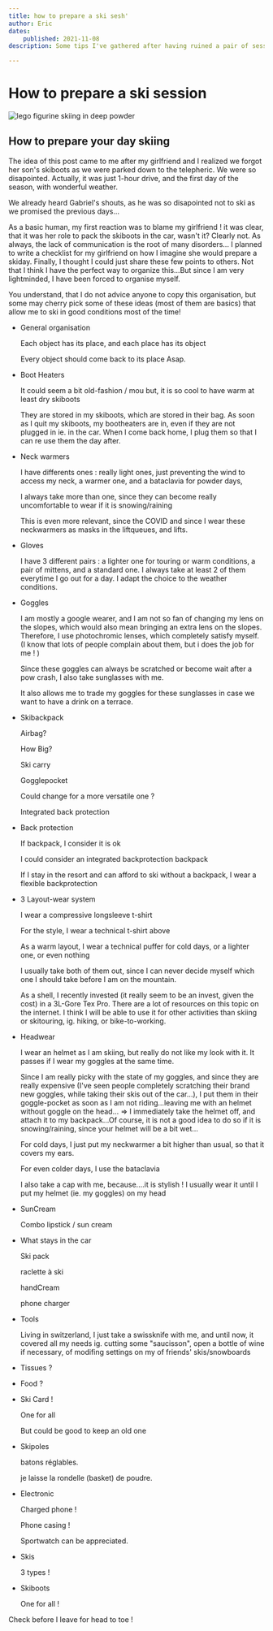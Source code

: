 ```yaml
---
title: how to prepare a ski sesh'
author: Eric
dates:
    published: 2021-11-08
description: Some tips I've gathered after having ruined a pair of sessions !

---
```


# How to prepare a ski session

![lego figurine skiing in deep powder](/ski-lego.jpg)

## How to prepare your day skiing

The idea of this post came to me after my girlfriend and I realized we forgot her son's skiboots as we were parked down to the telepheric. We were so disapointed. Actually, it was just 1-hour drive, and the first day of the season, with wonderful weather.

We already heard Gabriel's shouts, as he was so disapointed not to ski as we promised the previous days...

As a basic human, my first reaction was to blame my girlfriend ! it was clear, that it was her role to pack the skiboots in the car, wasn't it? Clearly not. As always, the lack of communication is the root of many disorders... I planned to write a checklist for my girlfriend on how I imagine she would prepare a skiday. Finally, I thought I could just share these few points to others. Not that I think I have the perfect way to organize this...But since I am very lightminded, I have been forced to organise myself.

You understand, that I do not advice anyone to copy this organisation, but some may cherry pick some of these ideas (most of them are basics) that allow me to ski in good conditions most of the time!



- General organisation

    Each object has its place, and each place has its object

    Every object should come back to its place Asap.

- Boot Heaters

    It could seem a bit old-fashion / mou but, it is so cool to have warm at least dry skiboots

    They are stored in my skiboots, which are stored in their bag. As soon as I quit my skiboots, my bootheaters are in, even if they are not plugged in ie. in the car. When I come back home, I plug them so that I can re use them the day after.


- Neck warmers

    I have differents ones : really light ones, just preventing the wind to access my neck, a warmer one, and a bataclavia for powder days,

    I always take more than one, since they can become really uncomfortable to wear if it is snowing/raining

    This is even more relevant, since the COVID and since I wear these neckwarmers as masks in the liftqueues, and lifts.

- Gloves

    I have 3 different pairs : a lighter one for touring or warm conditions, a pair of mittens, and a standard one.
    I always take at least 2 of them everytime I go out for a day. I adapt the choice to the weather conditions.

- Goggles

    I am mostly a google wearer, and I am not so fan of changing my lens on the slopes, which would also mean bringing an extra lens on the slopes. Therefore, I use photochromic lenses, which completely satisfy myself. (I know that lots of people complain about them, but i does the job for me ! )

    Since these goggles can always be scratched or become wait after a pow crash, I also take sunglasses with me.

    It also allows me to trade my goggles for these sunglasses in case we want to have a drink on a terrace.

- Skibackpack

    Airbag?

    How Big?

    Ski carry

    Gogglepocket

    Could change for a more versatile one ?

    Integrated back protection

- Back protection

    If backpack, I consider it is ok

    I could consider an integrated backprotection backpack

    If I stay in the resort and can afford to ski without a backpack, I wear a flexible backprotection

- 3 Layout-wear system

    I wear a compressive longsleeve t-shirt

    For the style, I wear a technical t-shirt above

    As a warm layout, I wear a technical puffer for cold days, or a lighter one, or even nothing

    I usually take both of them out, since I can never decide myself which one I should take before I am on the mountain.

    As a shell, I recently invested (it really seem to be an invest, given the cost) in a 3L-Gore Tex Pro. There are a lot of resources on this topic on the internet. I think I will be able to use it for other activities than skiing or skitouring, ig. hiking, or bike-to-working.

- Headwear

    I wear an helmet as I am skiing, but really do not like my look with it. It passes if I wear my goggles at the same time.

    Since I am really picky with the state of my goggles, and since they are really expensive (I've seen people completely scratching their brand new goggles, while taking their skis out of the car...), I put them in their goggle-pocket as soon as I am not riding...leaving me with an helmet without goggle on the head...
    ⇒ I immediately take the helmet off, and attach it to my backpack...Of course, it is not a good idea to do so if it is snowing/raining, since your helmet will be a bit wet...

    For cold days, I just put my neckwarmer a bit higher than usual, so that it covers my ears.

    For even colder days, I use the bataclavia

    I also take a cap with me, because....it is stylish ! I usually wear it until I put my helmet (ie. my goggles) on my head

- SunCream

    Combo lipstick / sun cream

- What stays in the car

    Ski pack

    raclette à ski

    handCream

    phone charger

- Tools

    Living in switzerland, I just take a swissknife with me, and until now, it covered all my needs ig. cutting some "saucisson", open a bottle of wine if necessary, of modifing settings on my of friends' skis/snowboards

- Tissues ?
- Food ?
- Ski Card !

    One for all

    But could be good to keep an old one

- Skipoles

    batons réglables.

    je laisse la rondelle (basket) de poudre.

- Electronic

    Charged phone !

    Phone casing !

    Sportwatch can be appreciated.

- Skis

    3 types !

- Skiboots

    One for all !


Check before I leave for head to toe !
